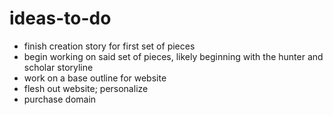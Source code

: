 # ideas-to-do
- finish creation story for first set of pieces
- begin working on said set of pieces, likely beginning with the hunter and scholar storyline
- work on a base outline for website
- flesh out website; personalize
- purchase domain
